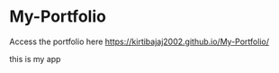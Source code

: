 # My-Portfolio

Access the portfolio here
https://kirtibajaj2002.github.io/My-Portfolio/



this is my app
